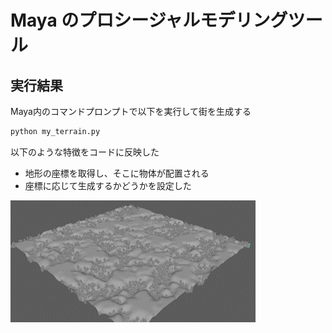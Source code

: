 # Maya のプロシージャルモデリングツール

## 実行結果

Maya内のコマンドプロンプトで以下を実行して街を生成する

```python
python my_terrain.py
```

以下のような特徴をコードに反映した

* 地形の座標を取得し、そこに物体が配置される
* 座標に応じて生成するかどうかを設定した

![自動生成したモデルの様子](img/image1.png)